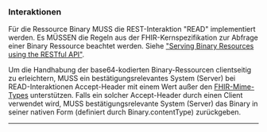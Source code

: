 ### Interaktionen

Für die Ressource Binary MUSS die REST-Interaktion "READ" implementiert werden. Es MÜSSEN die Regeln aus der FHIR-Kernspezifikation zur Abfrage einer Binary Ressource beachtet werden. Siehe ["Serving Binary Resources using the RESTful API"](https://www.hl7.org/fhir/R4/binary.html#rest).

Um die Handhabung der base64-kodierten Binary-Ressourcen clientseitig zu erleichtern, MUSS ein bestätigungsrelevantes System (Server) bei READ-Interaktionen Accept-Header mit einem Wert außer den [FHIR-Mime-Types](https://www.hl7.org/fhir/R4/http.html#mime-type) unterstützen. Falls ein solcher Accept-Header durch einen Client verwendet wird, MUSS  bestätigungsrelevante System (Server)  das Binary in seiner nativen Form (definiert durch Binary.contentType) zurückgeben.
    
---
